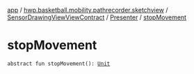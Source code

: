 [app](../../../index.md) / [hwp.basketball.mobility.pathrecorder.sketchview](../../index.md) / [SensorDrawingViewViewContract](../index.md) / [Presenter](index.md) / [stopMovement](.)

# stopMovement

`abstract fun stopMovement(): `[`Unit`](https://kotlinlang.org/api/latest/jvm/stdlib/kotlin/-unit/index.html)